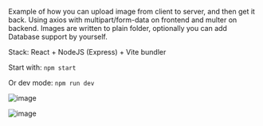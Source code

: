 Example of how you can upload image from client to server, and then get it back. Using axios with multipart/form-data on frontend and multer on backend. Images are written to plain folder, optionally you can add Database support by yourself.

Stack: React + NodeJS (Express) + Vite bundler 

Start with: 
`npm start`

Or dev mode:
`npm run dev`

![image](https://github.com/K-gns/PhotoUploadApp/assets/83177627/e1905eda-fb01-4ae6-bf2e-cb0b3bd05ab6)


![image](https://github.com/K-gns/PhotoUploadApp/assets/83177627/e7569302-a465-4be4-9acb-5dd8b7f85366)
